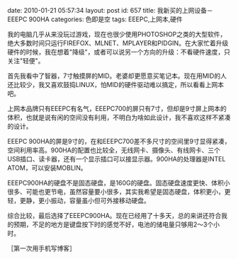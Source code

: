 date: 2010-01-21 05:57:34
layout: post
id: 657
title: 我新买的上网设备－EEEPC 900HA
categories: 色即是空
tags: EEEPC,上网本,硬件

我的电脑几乎从来没玩过游戏，现在也很少使用PHOTOSHOP之类的大型软件，绝大多数时间只运行FIREFOX、MLNET、MPLAYER和PIDGIN。在大家忙着升级硬件的时候，我在想着"降级"，或者可以说另一个方向的升级：不看硬件速度，只关注"轻便"。

首先我看中了智器，7寸触摸屏的MID。老婆却更愿意买笔记本。现在用MID的人还比较少，我又喜欢鼓捣LINUX，怕MID的硬件驱动难以搞定，所以看看上网本吧。

上网本品牌只有EEEPC有名气，EEEPC700的屏只有7寸，但却是9寸屏上网本的体积，也就是说有闲的空间没有利用，不明白为啥如此设计，我不喜欢这样不紧凑的设计。

EEEPC 900HA的屏是9寸的，在和EEEPC700差不多尺寸的空间里9寸显得紧凑，空间利用率高。900HA的配置也比较全，无线网卡、摄像头、有线网卡、三个USB插口、读卡器，还有一个显示插口可以接显示器。900HA的处理器是INTEL ATOM，可以安装MOBLIN。

EEEPC900HA的硬盘不是固态硬盘，是160G的硬盘。固态硬盘速度更快、体积小很多、可能也更节电，虽然容量要小很多，其实我希望是固态硬盘，体积更小，更轻，更静，更小振动，容量虽小但可外接移动硬盘。

综合比较，最后选择了EEEPC900HA。现在已经用了十多天，总的来讲还符合我的预期，不足的地方是键盘按下时的感觉不好，电池的储电量只够用2～3个小时。

［第一次用手机写博客］
